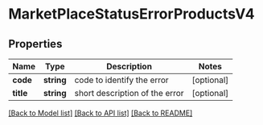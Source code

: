 # MarketPlaceStatusErrorProductsV4

## Properties
Name | Type | Description | Notes
------------ | ------------- | ------------- | -------------
**code** | **string** | code to identify the error | [optional] 
**title** | **string** | short description of the error | [optional] 

[[Back to Model list]](../../README.md#documentation-for-models) [[Back to API list]](../../README.md#documentation-for-api-endpoints) [[Back to README]](../../README.md)

